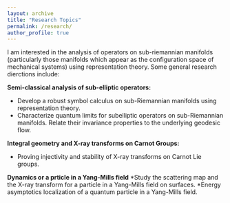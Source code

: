 ```yaml
---
layout: archive
title: "Research Topics"
permalink: /research/
author_profile: true
---
```

I am interested in the analysis of operators on sub-riemannian manifolds (particularly those manifolds which appear as the configuration space of mechanical systems) using representation theory. Some general research dierctions include: <br/>

<b>Semi-classical analysis of sub-elliptic  operators:</b>
<br/>
* Develop a robust symbol calculus on sub-Riemannian manifolds using representation theory. 
* Characterize quantum limits for subelliptic operators on sub-Riemannian manifolds. Relate their invariance properties to the underlying geodesic flow.  

<b>Integral geometry and X-ray transforms on Carnot Groups:</b>
* Proving injectivity and stability of X-ray transforms on Carnot Lie groups.

<b>Dynamics or a prticle in a Yang-Mills field</b>
*Study the scattering map and the X-ray transform for a particle in a Yang-Mills field on surfaces. 
*Energy asymptotics localization of a quantum particle in a Yang-Mills field. 
 
<!--
{% if author.googlescholar %}
  You can also find my articles on <u><a href="{{author.googlescholar}}">my Google Scholar profile</a>.</u>
{% endif %}

{% include base_path %}

{% for post in site.publications reversed %}
  {% include archive-single.html %}
{% endfor %}-->

